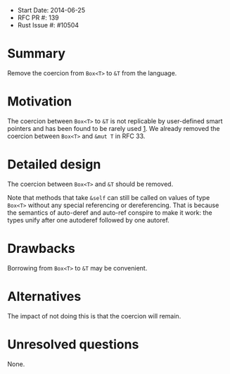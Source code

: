 - Start Date: 2014-06-25
- RFC PR #: 139
- Rust Issue #: #10504

# Summary

Remove the coercion from `Box<T>` to `&T` from the language.

# Motivation

The coercion between `Box<T>` to `&T` is not replicable by user-defined smart pointers and has been found to be rarely used [1]. We already removed the coercion between `Box<T>` and `&mut T` in RFC 33.

# Detailed design

The coercion between `Box<T>` and `&T` should be removed.

Note that methods that take `&self` can still be called on values of type `Box<T>` without any special referencing or dereferencing. That is because the semantics of auto-deref and auto-ref conspire to make it work: the types unify after one autoderef followed by one autoref.

# Drawbacks

Borrowing from `Box<T>` to `&T` may be convenient.

# Alternatives

The impact of not doing this is that the coercion will remain.

# Unresolved questions

None.

[1]: https://github.com/rust-lang/rust/pull/15171
